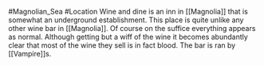 #Magnolian_Sea #Location 
Wine and dine is an inn in [[Magnolia]] that is somewhat an underground establishment. This place is quite unlike any other wine bar in [[Magnolia]]. Of course on the suffice everything appears as normal. Although getting but a wiff of the wine it becomes abundantly clear that most of the wine they sell is in fact blood. The bar is ran by [[Vampire]]s. 